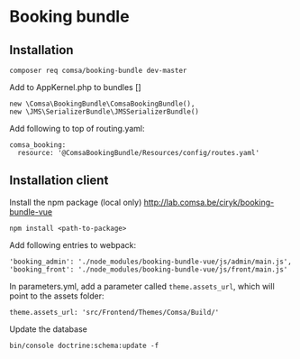 # Booking bundle
## Installation
```
composer req comsa/booking-bundle dev-master
```

Add to AppKernel.php to bundles []

```
new \Comsa\BookingBundle\ComsaBookingBundle(),
new \JMS\SerializerBundle\JMSSerializerBundle()
```

Add following to top of routing.yaml:

```
comsa_booking:
  resource: '@ComsaBookingBundle/Resources/config/routes.yaml'
```

## Installation client
Install the npm package (local only) http://lab.comsa.be/ciryk/booking-bundle-vue
```
npm install <path-to-package> 
```

Add following entries to webpack:
```
'booking_admin': './node_modules/booking-bundle-vue/js/admin/main.js',
'booking_front': './node_modules/booking-bundle-vue/js/front/main.js'
```

In parameters.yml, add a parameter called `theme.assets_url`, which will point to the assets folder:

```
theme.assets_url: 'src/Frontend/Themes/Comsa/Build/'
```

Update the database
```
bin/console doctrine:schema:update -f
```
